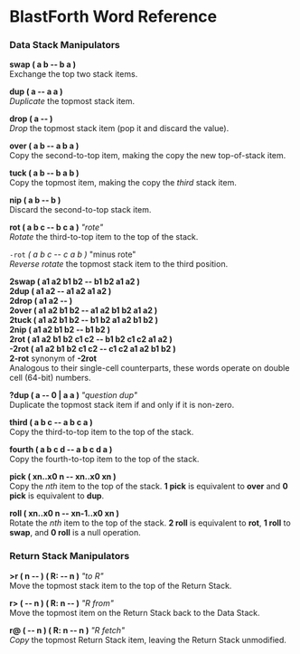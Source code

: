# BlastForth Word Reference

### Data Stack Manipulators

**swap ( a b -- b a )**  
Exchange the top two stack items.

**dup ( a -- a a )**  
*Duplicate* the topmost stack item.

**drop ( a -- )**  
*Drop* the topmost stack item (pop it and discard the value).

**over ( a b -- a b a )**  
Copy the second-to-top item, making the copy the new top-of-stack item.

**tuck ( a b -- b a b )**  
Copy the topmost item, making the copy the *third* stack item.

**nip ( a b -- b )**  
Discard the second-to-top stack item.

**rot ( a b c -- b c a )**          *"rote"*  
*Rotate* the third-to-top item to the top of the stack.

`-rot` *( a b c -- c a b )*         "minus rote"  
*Reverse rotate* the topmost stack item to the third position.

**2swap ( a1 a2 b1 b2 -- b1 b2 a1 a2 )**  
**2dup  ( a1 a2 -- a1 a2 a1 a2 )**  
**2drop ( a1 a2 -- )**  
**2over ( a1 a2 b1 b2 -- a1 a2 b1 b2 a1 a2 )**  
**2tuck ( a1 a2 b1 b2 -- b1 b2 a1 a2 b1 b2 )**  
**2nip  ( a1 a2 b1 b2 -- b1 b2 )**  
**2rot  ( a1 a2 b1 b2 c1 c2 -- b1 b2 c1 c2 a1 a2 )**  
**-2rot ( a1 a2 b1 b2 c1 c2 -- c1 c2 a1 a2 b1 b2 )**  
**2-rot** synonym of **-2rot**  
Analogous to their single-cell counterparts, these words operate on double cell (64-bit) numbers.

**?dup ( a --  0 | a a )**          *"question dup"*  
Duplicate the topmost stack item if and only if it is non-zero.

**third ( a b c -- a b c a )**  
Copy the third-to-top item to the top of the stack.

**fourth ( a b c d -- a b c d a )**  
Copy the fourth-to-top item to the top of the stack.

**pick ( xn..x0  n -- xn..x0  xn )**  
Copy the *nth* item to the top of the stack.  **1 pick** is equivalent to **over** and **0 pick** is equivalent to **dup**.

**roll ( xn..x0  n -- xn-1..x0  xn )**  
Rotate the *nth* item to the top of the stack.  **2 roll** is equivalent to **rot**, **1 roll** to **swap**, and **0 roll** is a null operation.

### Return Stack Manipulators

**>r ( n -- ) ( R: -- n )**         *"to R"*  
Move the topmost stack item to the top of the Return Stack.

**r> ( -- n ) ( R: n -- )**         *"R from"*  
Move the topmost item on the Return Stack back to the Data Stack.

**r@ ( -- n ) ( R: n -- n )**       *"R fetch"*  
*Copy* the topmost Return Stack item, leaving the Return Stack unmodified.



